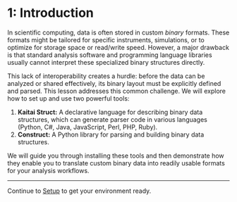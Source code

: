 # 1: Introduction
In scientific computing, data is often stored in custom *binary* formats. These formats might be tailored for specific instruments, simulations, or to optimize for storage space or read/write speed. However, a major drawback is that standard analysis software and programming language libraries usually cannot interpret these specialized binary structures directly.

This lack of interoperability creates a hurdle: before the data can be analyzed or shared effectively, its binary layout must be explicitly defined and parsed. This lesson addresses this common challenge. We will explore how to set up and use two powerful tools:

1.  **Kaitai Struct:** A declarative language for describing binary data structures, which can generate parser code in various languages (Python, C#, Java, JavaScript, Perl, PHP, Ruby).
2.  **Construct:** A Python library for parsing and building binary data structures.

We will guide you through installing these tools and then demonstrate how they enable you to translate custom binary data into readily usable formats for your analysis workflows.

---
Continue to [Setup](02_setup.md) to get your environment ready.